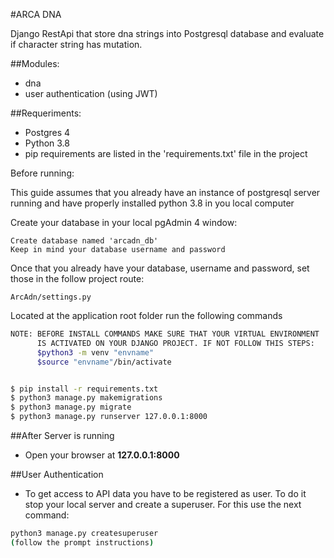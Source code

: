 #ARCA DNA

Django RestApi that store dna strings into Postgresql database
and evaluate if character string has mutation.

##Modules:

- dna
- user authentication (using JWT)

##Requeriments:

- Postgres 4
- Python 3.8
- pip requirements are listed in the 'requirements.txt' file in the project

Before running:

This guide assumes that you already have an instance of postgresql server running and have properly installed python 3.8 in you local computer


Create your database in your local pgAdmin 4 window:
```
Create database named 'arcadn_db'
Keep in mind your database username and password
```

Once that you already have your database, username and password, set those in the follow project route:
```
ArcAdn/settings.py
```


Located at the application root folder run the following commands
```sh
NOTE: BEFORE INSTALL COMMANDS MAKE SURE THAT YOUR VIRTUAL ENVIRONMENT
      IS ACTIVATED ON YOUR DJANGO PROJECT. IF NOT FOLLOW THIS STEPS:
      $python3 -m venv "envname"
      $source "envname"/bin/activate     


$ pip install -r requirements.txt
$ python3 manage.py makemigrations
$ python3 manage.py migrate
$ python3 manage.py runserver 127.0.0.1:8000
```

##After Server is running

- Open your browser at **127.0.0.1:8000**

##User Authentication

- To get access to API data you have to be registered as user. To do it stop your local server and create a superuser. For this use the next command:
```sh
python3 manage.py createsuperuser
(follow the prompt instructions)
```
